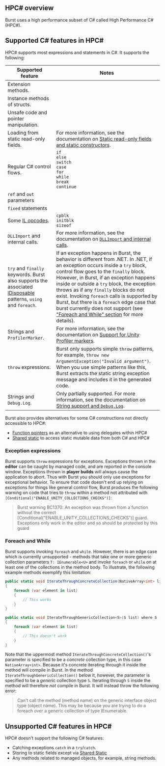 ## HPC# overview

Burst uses a high performance subset of C# called High Performance C# (HPC#).

## Supported C# features in HPC#

HPC# supports most expressions and statements in C#. It supports the following:

|**Supported feature**|**Notes**|
|---|---|
|Extension methods.||
|Instance methods of structs.||
|Unsafe code and pointer manipulation.||
|Loading from static read-only fields.|For more information, see the documentation on [Static read-only fields and static constructors](csharp-static-read-only-support.md).|
|Regular C# control flows.|`if`<br/>`else`<br/>`switch`<br/>`case`<br/>`for`<br/>`while`<br/>`break`<br/>`continue`|
|`ref` and `out` parameters||
|`fixed` statements||
|Some [IL opcodes](https://docs.microsoft.com/en-us/dotnet/api/system.reflection.emit.opcodes?view=net-6.0).|`cpblk`<br/> `initblk`<br/> `sizeof`|
|`DLLImport` and internal calls.|For more information, see the documentation on [`DLLImport` and internal calls](csharp-burst-intrinsics-dllimport.md).|
|`try` and `finally` keywords. Burst also supports the associated [IDisposable](https://docs.microsoft.com/en-us/dotnet/api/system.idisposable?view=net-6.0) patterns, `using` and `foreach`.|If an exception happens in Burst, the behavior is different from .NET. In .NET, if an exception occurs inside a `try` block, control flow goes to the `finally` block. However, in Burst, if an exception happens inside or outside a `try` block, the exception throws as if any `finally` blocks do not exist. Invoking `foreach` calls is supported by Burst, but there is a `foreach` edge case that burst currently does not support (see ["Foreach and While" section](#foreach-and-while) for more details).|
|Strings and `ProfilerMarker`.|For more information, see the documentation on [Support for Unity Profiler markers](debugging-profiling-tools.md#profiler-markers).|
|`throw` expressions.| Burst only supports simple `throw` patterns, for example, `throw new ArgumentException("Invalid argument")`. When you use simple patterns like this, Burst extracts the static string exception message and includes it in the generated code.|
|Strings and `Debug.Log`.|Only partially supported. For more information, see the documentation on [String support and `Debug.Log`](csharp-string-support.md). |

Burst also provides alternatives for some C# constructions not directly accessible to HPC#:

* [Function pointers](csharp-function-pointers.md) as an alternative to using delegates within HPC#
* [Shared static](csharp-shared-static.md) to access static mutable data from both C# and HPC#

### Exception expressions

Burst supports `throw` expressions for exceptions. Exceptions thrown in the **editor** can be caught by managed code, and are reported in the console window. Exceptions thrown in **player builds** will always cause the application to abort. Thus with Burst you should only use exceptions for exceptional behavior. To ensure that code doesn't end up relying on exceptions for things like general control flow, Burst produces the following warning on code that tries to `throw` within a method not attributed with `[Conditional("ENABLE_UNITY_COLLECTIONS_CHECKS")]`:

> Burst warning BC1370: An exception was thrown from a function without the correct [Conditional("ENABLE_UNITY_COLLECTIONS_CHECKS")] guard. Exceptions only work in the editor and so should be protected by this guard

<a name="foreach-and-while"></a>
### Foreach and While

Burst supports invoking `foreach` and `while`. However, there is an edge case which is currently unsupported - methods that take one or more generic collection parameters `T: IEnumerable<U>` and invoke `foreach` or `while` on at least one of the collections in the method body. 
To illustrate, the following example methods exemplify this limitation:
```c#
public static void IterateThroughConcreteCollection(NativeArray<int> list)
{
    foreach (var element in list)
    {
        // This works
    }
}

public static void IterateThroughGenericCollection<S>(S list) where S : struct, IEnumerable<int>
{
    foreach (var element in list)
    {
        // This doesn't work
    }
}
```
Note that the uppermost method `IterateThroughConcreteCollection()`'s parameter is specified to be a *concrete* collection type, in this case `NativeArray<int>`. Because it's concrete iterating through it inside the method will compile in Burst. 
In the method `IterateThroughGenericCollection()` below it, however, the parameter is specified to be a *generic* collection type `S`. Iterating through `S` inside the method will therefore *not* compile in Burst. It will instead throw the following error:
> Can't call the method (method name) on the generic interface object type (object name). This may be because you are trying to do a foreach over a generic collection of type IEnumerable.
 

## Unsupported C# features in HPC#

HPC# doesn't support the following C# features:

* Catching exceptions `catch` in a `try`/`catch`.
* Storing to static fields except via [Shared Static](csharp-shared-static.md)
* Any methods related to managed objects, for example, string methods.
